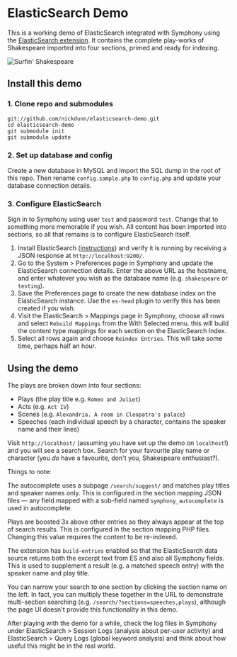 # ElasticSearch Demo

This is a working demo of ElasticSearch integrated with Symphony using the [ElasticSearch extension](http://symphonyextensions.com/extensions/elasticsearch/). It contains the complete play-works of Shakespeare imported into four sections, primed and ready for indexing.

![Surfin' Shakespeare](http://nick-dunn.co.uk/assets/files/symphony/surfin-shakespeare.png)

## Install this demo

### 1. Clone repo and submodules
	
	git://github.com/nickdunn/elasticsearch-demo.git
	cd elasticsearch-demo
	git submodule init
	git submodule update

### 2. Set up database and config
Create a new database in MySQL and import the SQL dump in the root of this repo. Then rename `config.sample.php` to `config.php` and update your database connection details.

### 3. Configure ElasticSearch
Sign in to Symphony using user `test` and password `test`. Change that to something more memorable if you wish. All content has been imported into sections, so all that remains is to configure ElasticSearch itself.

1. Install ElasticSearch ([instructions](http://symphonyextensions.com/extensions/elasticsearch/#readme)) and verify it is running by receiving a JSON response at `http://localhost:9200/`.
2. Go to the System > Preferences page in Symphony and update the ElasticSearch connection details. Enter the above URL as the hostname, and enter whatever you wish as the database name (e.g. `shakespeare` or `testing`).
3. Save the Preferences page to create the new database index on the ElasticSearch instance. Use the `es-head` plugin to verify this has been created if you wish.
4. Visit the ElasticSearch > Mappings page in Symphony, choose all rows and select `Rebuild Mappings` from the With Selected menu. this will build the content type mappings for each section on the ElasticSearch Index.
5. Select all rows again and choose `Reindex Entries`. This will take some time, perhaps half an hour.

## Using the demo
The plays are broken down into four sections:

* Plays (the play title e.g. `Romeo and Juliet`)
* Acts (e.g. `Act IV`)
* Scenes (e.g. `Alexandria. A room in Cleopatra's palace`)
* Speeches (each individual speech by a character, contains the speaker name and their lines)


Visit `http://localhost/` (assuming you have set up the demo on `localhost`!) and you will see a search box. Search for your favourite play name or character (you _do_ have a favourite, don't you, Shakespeare enthusiast?).

Things to note:

The autocomplete uses a subpage `/search/suggest/` and matches play titles and speaker names only. This is configured in the section mapping JSON files — any field mapped with a sub-field named `symphony_autocomplete` is used in autocomplete.

Plays are boosted 3x above other entries so they always appear at the top of search results. This is configured in the section mapping PHP files. Changing this value requires the content to be re-indexed.

The extension has `build-entries` enabled so that the ElasticSearch data source returns both the excerpt text from ES and also all Symphony fields. This is used to supplement a result (e.g. a matched speech entry) with the speaker name and play title.

You can narrow your search to one section by clicking the section name on the left. In fact, you can multiply these together in the URL to demonstrate multi-section searching (e.g. `/search/?sections=speeches,plays`), although the page UI doesn't provide this functionality in this demo.

After playing with the demo for a while, check the log files in Symphony under ElasticSearch > Session Logs (analysis about per-user activity) and ElasticSearch > Query Logs (global keyword analysis) and think about how useful this might be in the real world. 